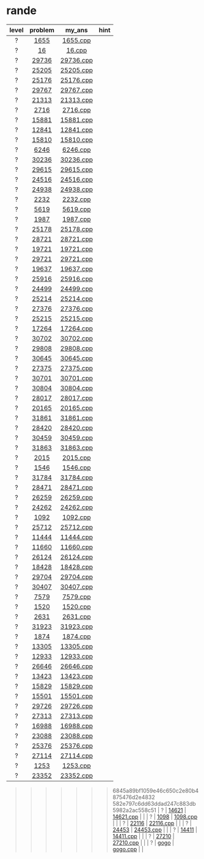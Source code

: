 # rande
| level | problem | my_ans | hint |
| :--: | :--: | :--: | :--: |
| ? | [1655](https://www.acmicpc.net/problem/1655) | [1655.cpp](./1655/1655.cpp) |  |
| ? | [16](https://www.acmicpc.net/problem/16) | [16.cpp](./16/16.cpp) |  |
| ? | [29736](https://www.acmicpc.net/problem/29736) | [29736.cpp](./29736/29736.cpp) |  |
| ? | [25205](https://www.acmicpc.net/problem/25205) | [25205.cpp](./25205/25205.cpp) |  |
| ? | [25176](https://www.acmicpc.net/problem/25176) | [25176.cpp](./25176/25176.cpp) |  |
| ? | [29767](https://www.acmicpc.net/problem/29767) | [29767.cpp](./29767/29767.cpp) |  |
| ? | [21313](https://www.acmicpc.net/problem/21313) | [21313.cpp](./21313/21313.cpp) |  |
| ? | [2716](https://www.acmicpc.net/problem/2716) | [2716.cpp](./2716/2716.cpp) |  |
| ? | [15881](https://www.acmicpc.net/problem/15881) | [15881.cpp](./15881/15881.cpp) |  |
| ? | [12841](https://www.acmicpc.net/problem/12841) | [12841.cpp](./12841/12841.cpp) |  |
| ? | [15810](https://www.acmicpc.net/problem/15810) | [15810.cpp](./15810/15810.cpp) |  |
| ? | [6246](https://www.acmicpc.net/problem/6246) | [6246.cpp](./6246/6246.cpp) |  |
| ? | [30236](https://www.acmicpc.net/problem/30236) | [30236.cpp](./30236/30236.cpp) |  |
| ? | [29615](https://www.acmicpc.net/problem/29615) | [29615.cpp](./29615/29615.cpp) |  |
| ? | [24516](https://www.acmicpc.net/problem/24516) | [24516.cpp](./24516/24516.cpp) |  |
| ? | [24938](https://www.acmicpc.net/problem/24938) | [24938.cpp](./24938/24938.cpp) |  |
| ? | [2232](https://www.acmicpc.net/problem/2232) | [2232.cpp](./2232/2232.cpp) |  |
| ? | [5619](https://www.acmicpc.net/problem/5619) | [5619.cpp](./5619/5619.cpp) |  |
| ? | [1987](https://www.acmicpc.net/problem/1987) | [1987.cpp](./1987/1987.cpp) |  |
| ? | [25178](https://www.acmicpc.net/problem/25178) | [25178.cpp](./25178/25178.cpp) |  |
| ? | [28721](https://www.acmicpc.net/problem/28721) | [28721.cpp](./28721/28721.cpp) |  |
| ? | [19721](https://www.acmicpc.net/problem/19721) | [19721.cpp](./19721/19721.cpp) |  |
| ? | [29721](https://www.acmicpc.net/problem/29721) | [29721.cpp](./29721/29721.cpp) |  |
| ? | [19637](https://www.acmicpc.net/problem/19637) | [19637.cpp](./19637/19637.cpp) |  |
| ? | [25916](https://www.acmicpc.net/problem/25916) | [25916.cpp](./25916/25916.cpp) |  |
| ? | [24499](https://www.acmicpc.net/problem/24499) | [24499.cpp](./24499/24499.cpp) |  |
| ? | [25214](https://www.acmicpc.net/problem/25214) | [25214.cpp](./25214/25214.cpp) |  |
| ? | [27376](https://www.acmicpc.net/problem/27376) | [27376.cpp](./27376/27376.cpp) |  |
| ? | [25215](https://www.acmicpc.net/problem/25215) | [25215.cpp](./25215/25215.cpp) |  |
| ? | [17264](https://www.acmicpc.net/problem/17264) | [17264.cpp](./17264/17264.cpp) |  |
| ? | [30702](https://www.acmicpc.net/problem/30702) | [30702.cpp](./30702/30702.cpp) |  |
| ? | [29808](https://www.acmicpc.net/problem/29808) | [29808.cpp](./29808/29808.cpp) |  |
| ? | [30645](https://www.acmicpc.net/problem/30645) | [30645.cpp](./30645/30645.cpp) |  |
| ? | [27375](https://www.acmicpc.net/problem/27375) | [27375.cpp](./27375/27375.cpp) |  |
| ? | [30701](https://www.acmicpc.net/problem/30701) | [30701.cpp](./30701/30701.cpp) |  |
| ? | [30804](https://www.acmicpc.net/problem/30804) | [30804.cpp](./30804/30804.cpp) |  |
| ? | [28017](https://www.acmicpc.net/problem/28017) | [28017.cpp](./28017/28017.cpp) |  |
| ? | [20165](https://www.acmicpc.net/problem/20165) | [20165.cpp](./20165/20165.cpp) |  |
| ? | [31861](https://www.acmicpc.net/problem/31861) | [31861.cpp](./31861/31861.cpp) |  |
| ? | [28420](https://www.acmicpc.net/problem/28420) | [28420.cpp](./28420/28420.cpp) |  |
| ? | [30459](https://www.acmicpc.net/problem/30459) | [30459.cpp](./30459/30459.cpp) |  |
| ? | [31863](https://www.acmicpc.net/problem/31863) | [31863.cpp](./31863/31863.cpp) |  |
| ? | [2015](https://www.acmicpc.net/problem/2015) | [2015.cpp](./2015/2015.cpp) |  |
| ? | [1546](https://www.acmicpc.net/problem/1546) | [1546.cpp](./1546/1546.cpp) |  |
| ? | [31784](https://www.acmicpc.net/problem/31784) | [31784.cpp](./31784/31784.cpp) |  |
| ? | [28471](https://www.acmicpc.net/problem/28471) | [28471.cpp](./28471/28471.cpp) |  |
| ? | [26259](https://www.acmicpc.net/problem/26259) | [26259.cpp](./26259/26259.cpp) |  |
| ? | [24262](https://www.acmicpc.net/problem/24262) | [24262.cpp](./24262/24262.cpp) |  |
| ? | [1092](https://www.acmicpc.net/problem/1092) | [1092.cpp](./1092/1092.cpp) |  |
| ? | [25712](https://www.acmicpc.net/problem/25712) | [25712.cpp](./25712/25712.cpp) |  |
| ? | [11444](https://www.acmicpc.net/problem/11444) | [11444.cpp](./11444/11444.cpp) |  |
| ? | [11660](https://www.acmicpc.net/problem/11660) | [11660.cpp](./11660/11660.cpp) |  |
| ? | [26124](https://www.acmicpc.net/problem/26124) | [26124.cpp](./26124/26124.cpp) |  |
| ? | [18428](https://www.acmicpc.net/problem/18428) | [18428.cpp](./18428/18428.cpp) |  |
| ? | [29704](https://www.acmicpc.net/problem/29704) | [29704.cpp](./29704/29704.cpp) |  |
| ? | [30407](https://www.acmicpc.net/problem/30407) | [30407.cpp](./30407/30407.cpp) |  |
| ? | [7579](https://www.acmicpc.net/problem/7579) | [7579.cpp](./7579/7579.cpp) |  |
| ? | [1520](https://www.acmicpc.net/problem/1520) | [1520.cpp](./1520/1520.cpp) |  |
| ? | [2631](https://www.acmicpc.net/problem/2631) | [2631.cpp](./2631/2631.cpp) |  |
| ? | [31923](https://www.acmicpc.net/problem/31923) | [31923.cpp](./31923/31923.cpp) |  |
| ? | [1874](https://www.acmicpc.net/problem/1874) | [1874.cpp](./1874/1874.cpp) |  |
| ? | [13305](https://www.acmicpc.net/problem/13305) | [13305.cpp](./13305/13305.cpp) |  |
| ? | [12933](https://www.acmicpc.net/problem/12933) | [12933.cpp](./12933/12933.cpp) |  |
| ? | [26646](https://www.acmicpc.net/problem/26646) | [26646.cpp](./26646/26646.cpp) |  |
| ? | [13423](https://www.acmicpc.net/problem/13423) | [13423.cpp](./13423/13423.cpp) |  |
| ? | [15829](https://www.acmicpc.net/problem/15829) | [15829.cpp](./15829/15829.cpp) |  |
| ? | [15501](https://www.acmicpc.net/problem/15501) | [15501.cpp](./15501/15501.cpp) |  |
| ? | [29726](https://www.acmicpc.net/problem/29726) | [29726.cpp](./29726/29726.cpp) |  |
| ? | [27313](https://www.acmicpc.net/problem/27313) | [27313.cpp](./27313/27313.cpp) |  |
| ? | [16988](https://www.acmicpc.net/problem/16988) | [16988.cpp](./16988/16988.cpp) |  |
| ? | [23088](https://www.acmicpc.net/problem/23088) | [23088.cpp](./23088/23088.cpp) |  |
| ? | [25376](https://www.acmicpc.net/problem/25376) | [25376.cpp](./25376/25376.cpp) |  |
| ? | [27114](https://www.acmicpc.net/problem/27114) | [27114.cpp](./27114/27114.cpp) |  |
| ? | [1253](https://www.acmicpc.net/problem/1253) | [1253.cpp](./1253/1253.cpp) |  |
| ? | [23352](https://www.acmicpc.net/problem/23352) | [23352.cpp](./23352/23352.cpp) |  |
>>>>>>> 6845a89bf1059e46c650c2e80b4875476d2e4832
>>>>>>> 582e797c6dd63ddad247c883db5982a2ac558c51
| ? | [14621](https://www.acmicpc.net/problem/14621) | [14621.cpp](./14621/14621.cpp) |  |
| ? | [1098](https://www.acmicpc.net/problem/1098) | [1098.cpp](./1098/1098.cpp) |  |
| ? | [22116](https://www.acmicpc.net/problem/22116) | [22116.cpp](./22116/22116.cpp) |  |
| ? | [24453](https://www.acmicpc.net/problem/24453) | [24453.cpp](./24453/24453.cpp) |  |
| ? | [14411](https://www.acmicpc.net/problem/14411) | [14411.cpp](./14411/14411.cpp) |  |
| ? | [27210](https://www.acmicpc.net/problem/27210) | [27210.cpp](./27210/27210.cpp) |  |
| ? | [gogo](https://www.acmicpc.net/problem/gogo) | [gogo.cpp](./gogo/gogo.cpp) |  |
